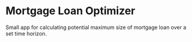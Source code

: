 # Mortgage Loan Optimizer
Small app for calculating potential maximum size of mortgage loan over a set time horizon.
